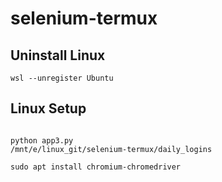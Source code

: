 # selenium-termux

## Uninstall Linux
```
wsl --unregister Ubuntu
```






## Linux Setup

```
 
python app3.py
/mnt/e/linux_git/selenium-termux/daily_logins
```

```
sudo apt install chromium-chromedriver
```